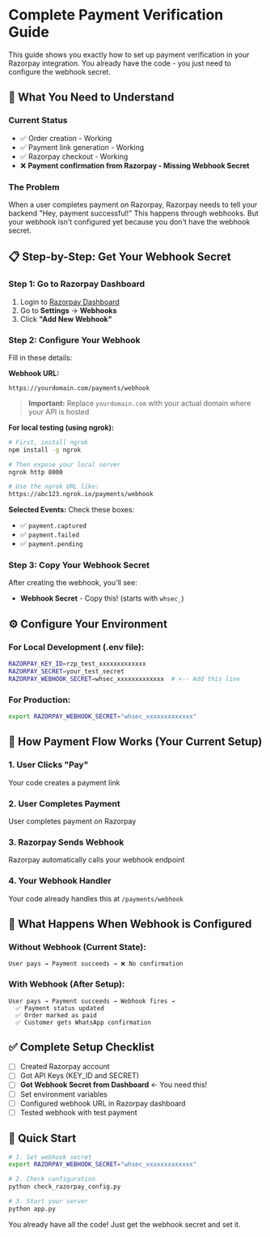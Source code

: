 # Complete Payment Verification Guide

This guide shows you exactly how to set up payment verification in your Razorpay integration. You already have the code - you just need to configure the webhook secret.

## 🎯 What You Need to Understand

### Current Status
- ✅ Order creation - Working
- ✅ Payment link generation - Working  
- ✅ Razorpay checkout - Working
- ❌ **Payment confirmation from Razorpay - Missing Webhook Secret**

### The Problem
When a user completes payment on Razorpay, Razorpay needs to tell your backend "Hey, payment successful!" This happens through webhooks. But your webhook isn't configured yet because you don't have the webhook secret.

## 📋 Step-by-Step: Get Your Webhook Secret

### Step 1: Go to Razorpay Dashboard
1. Login to [Razorpay Dashboard](https://dashboard.razorpay.com)
2. Go to **Settings** → **Webhooks**
3. Click **"Add New Webhook"**

### Step 2: Configure Your Webhook
Fill in these details:

**Webhook URL:**
```
https://yourdomain.com/payments/webhook
```
> **Important:** Replace `yourdomain.com` with your actual domain where your API is hosted

**For local testing (using ngrok):**
```bash
# First, install ngrok
npm install -g ngrok

# Then expose your local server
ngrok http 8000

# Use the ngrok URL like:
https://abc123.ngrok.io/payments/webhook
```

**Selected Events:**
Check these boxes:
- ✅ `payment.captured`
- ✅ `payment.failed`
- ✅ `payment.pending`

### Step 3: Copy Your Webhook Secret
After creating the webhook, you'll see:
- **Webhook Secret** - Copy this! (starts with `whsec_`)

## ⚙️ Configure Your Environment

### For Local Development (.env file):
```bash
RAZORPAY_KEY_ID=rzp_test_xxxxxxxxxxxxx
RAZORPAY_SECRET=your_test_secret
RAZORPAY_WEBHOOK_SECRET=whsec_xxxxxxxxxxxxx  # <-- Add this line
```

### For Production:
```bash
export RAZORPAY_WEBHOOK_SECRET="whsec_xxxxxxxxxxxxx"
```

## 🧠 How Payment Flow Works (Your Current Setup)

### 1. User Clicks "Pay"
Your code creates a payment link

### 2. User Completes Payment
User completes payment on Razorpay

### 3. Razorpay Sends Webhook
Razorpay automatically calls your webhook endpoint

### 4. Your Webhook Handler
Your code already handles this at `/payments/webhook`

## 📱 What Happens When Webhook is Configured

### Without Webhook (Current State):
```
User pays → Payment succeeds → ❌ No confirmation
```

### With Webhook (After Setup):
```
User pays → Payment succeeds → Webhook fires → 
  ✅ Payment status updated
  ✅ Order marked as paid
  ✅ Customer gets WhatsApp confirmation
```

## ✅ Complete Setup Checklist

- [ ] Created Razorpay account
- [ ] Got API Keys (KEY_ID and SECRET)
- [ ] **Got Webhook Secret from Dashboard** ← You need this!
- [ ] Set environment variables
- [ ] Configured webhook URL in Razorpay dashboard
- [ ] Tested webhook with test payment

## 🚀 Quick Start

```bash
# 1. Set webhook secret
export RAZORPAY_WEBHOOK_SECRET="whsec_xxxxxxxxxxxxx"

# 2. Check configuration
python check_razorpay_config.py

# 3. Start your server
python app.py
```

You already have all the code! Just get the webhook secret and set it.
